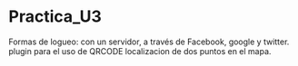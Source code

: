 # Practica_U3
Formas de logueo: con un servidor, a través de Facebook, google y twitter.
plugin para el uso de QRCODE
localizacion de dos puntos en el mapa.
